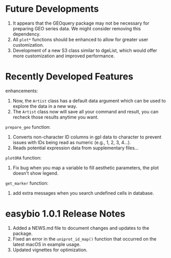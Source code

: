 # Future Developments

1. It appears that the GEOquery package may not be necessary for preparing GEO series data. We might consider removing this dependency.
2. All `plot*` functions should be enhanced to allow for greater user customization.
3. Development of a new S3 class similar to dgeList, which would offer more customization and improved performance.

# Recently Developed Features

enhancements:

1. Now, the `Artist`  class has a default data argument which can be used to explore the data in a new way.
2. The `Artist` class now will save all your command and result, you can recheck those results anytime you want.

`prepare_geo` function: 

1. Converts non-character ID columns in gpl data to character to prevent issues with IDs being read as numeric (e.g., 1, 2, 3, 4…).
2. Reads potential expression data from supplementary files…

`plotORA` function:

1. Fix bug when you map a variable to fill aesthetic parameters, the plot doesn't show legend.

`get_marker` function:

1. add extra messages when you search  undefined cells in database.
  
# easybio 1.0.1 Release Notes

1. Added a NEWS.md file to document changes and updates to the package.
2. Fixed an error in the `uniprot_id_map()` function that occurred on the latest macOS in example usage.
3. Updated vignettes for optimization.